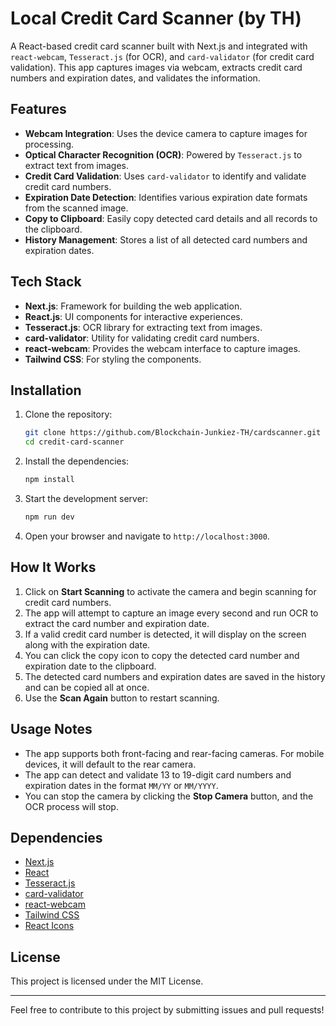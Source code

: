# Local Credit Card Scanner (by TH)

A React-based credit card scanner built with Next.js and integrated with `react-webcam`, `Tesseract.js` (for OCR), and `card-validator` (for credit card validation). This app captures images via webcam, extracts credit card numbers and expiration dates, and validates the information.

## Features

- **Webcam Integration**: Uses the device camera to capture images for processing.
- **Optical Character Recognition (OCR)**: Powered by `Tesseract.js` to extract text from images.
- **Credit Card Validation**: Uses `card-validator` to identify and validate credit card numbers.
- **Expiration Date Detection**: Identifies various expiration date formats from the scanned image.
- **Copy to Clipboard**: Easily copy detected card details and all records to the clipboard.
- **History Management**: Stores a list of all detected card numbers and expiration dates.

## Tech Stack

- **Next.js**: Framework for building the web application.
- **React.js**: UI components for interactive experiences.
- **Tesseract.js**: OCR library for extracting text from images.
- **card-validator**: Utility for validating credit card numbers.
- **react-webcam**: Provides the webcam interface to capture images.
- **Tailwind CSS**: For styling the components.

## Installation

1. Clone the repository:

    ```bash
    git clone https://github.com/Blockchain-Junkiez-TH/cardscanner.git
    cd credit-card-scanner
    ```

2. Install the dependencies:

    ```bash
    npm install
    ```

3. Start the development server:

    ```bash
    npm run dev
    ```

4. Open your browser and navigate to `http://localhost:3000`.

## How It Works

1. Click on **Start Scanning** to activate the camera and begin scanning for credit card numbers.
2. The app will attempt to capture an image every second and run OCR to extract the card number and expiration date.
3. If a valid credit card number is detected, it will display on the screen along with the expiration date.
4. You can click the copy icon to copy the detected card number and expiration date to the clipboard.
5. The detected card numbers and expiration dates are saved in the history and can be copied all at once.
6. Use the **Scan Again** button to restart scanning.

## Usage Notes

- The app supports both front-facing and rear-facing cameras. For mobile devices, it will default to the rear camera.
- The app can detect and validate 13 to 19-digit card numbers and expiration dates in the format `MM/YY` or `MM/YYYY`.
- You can stop the camera by clicking the **Stop Camera** button, and the OCR process will stop.

## Dependencies

- [Next.js](https://nextjs.org/)
- [React](https://reactjs.org/)
- [Tesseract.js](https://tesseract.projectnaptha.com/)
- [card-validator](https://www.npmjs.com/package/card-validator)
- [react-webcam](https://www.npmjs.com/package/react-webcam)
- [Tailwind CSS](https://tailwindcss.com/)
- [React Icons](https://react-icons.github.io/react-icons/)




## License

This project is licensed under the MIT License.

---

Feel free to contribute to this project by submitting issues and pull requests!
